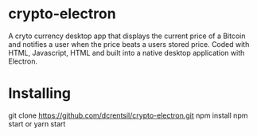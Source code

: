 # crypto-electron
A cryto currency desktop app that displays the current price of a Bitcoin and notifies a user when the price beats a users stored price. 
Coded with HTML, Javascript, HTML and built into a native desktop application with Electron.

# Installing
git clone https://github.com/dcrentsil/crypto-electron.git
npm install
npm start or yarn start

